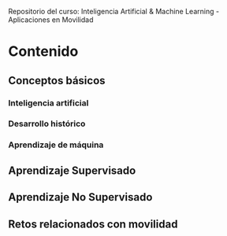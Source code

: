 Repositorio del curso: Inteligencia Artificial & Machine Learning - Aplicaciones en Movilidad

# Contenido

## Conceptos básicos
### Inteligencia artificial
### Desarrollo histórico
### Aprendizaje de máquina

## Aprendizaje Supervisado

## Aprendizaje No Supervisado

## Retos relacionados con movilidad
